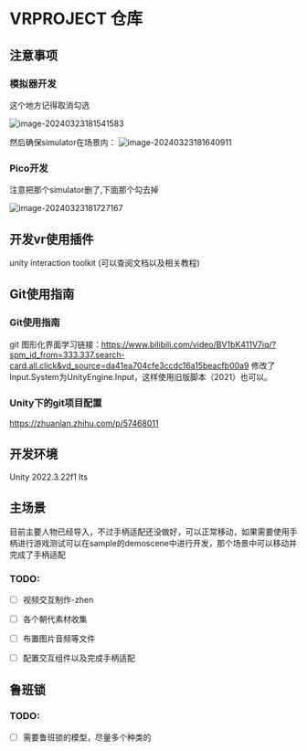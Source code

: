 # VRPROJECT 仓库

## 注意事项

### 模拟器开发

这个地方记得取消勾选

![image-20240323181541583](https://xmuzhensimage.oss-cn-hangzhou.aliyuncs.com/image/image-20240323181541583.png)

然后确保simulator在场景内：
![image-20240323181640911](https://xmuzhensimage.oss-cn-hangzhou.aliyuncs.com/image/image-20240323181640911.png)

### Pico开发

注意把那个simulator删了,下面那个勾去掉

![image-20240323181727167](https://xmuzhensimage.oss-cn-hangzhou.aliyuncs.com/image/image-20240323181727167.png)

## 开发vr使用插件

unity interaction toolkit (可以查阅文档以及相关教程)

## Git使用指南

### Git使用指南

git 图形化界面学习链接：https://www.bilibili.com/video/BV1bK411V7iq/?spm_id_from=333.337.search-card.all.click&vd_source=da41ea704cfe3ccdc16a15beacfb00a9
修改了Input.System为UnityEngine.Input，这样使用旧版脚本（2021）也可以。

### Unity下的git项目配置

https://zhuanlan.zhihu.com/p/57468011

## 开发环境
Unity 2022.3.22f1 lts

## 主场景

目前主要人物已经导入，不过手柄适配还没做好，可以正常移动，如果需要使用手柄进行游戏测试可以在sample的demoscene中进行开发，那个场景中可以移动并完成了手柄适配 

### TODO:
-[ ] 视频交互制作-zhen

-[ ] 各个朝代素材收集

-[ ] 布置图片音频等文件

-[ ] 配置交互组件以及完成手柄适配

## 鲁班锁

### TODO:

-[ ] 需要鲁班锁的模型，尽量多个种类的
